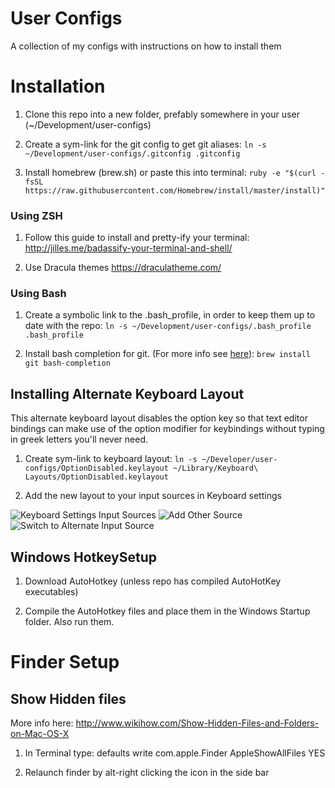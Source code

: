 # User Configs
A collection of my configs with instructions on how to install them

# Installation
1) Clone this repo into a new folder, prefably somewhere in your user (~/Development/user-configs)

1) Create a sym-link for the git config to get git aliases: `ln -s ~/Development/user-configs/.gitconfig .gitconfig`

1) Install homebrew (brew.sh) or paste this into terminal: `ruby -e "$(curl -fsSL https://raw.githubusercontent.com/Homebrew/install/master/install)"`

### Using ZSH

1) Follow this guide to install and pretty-ify your terminal: http://jilles.me/badassify-your-terminal-and-shell/

1) Use Dracula themes https://draculatheme.com/

### Using Bash

1) Create a symbolic link to the .bash_profile, in order to keep them up to date with the repo: `ln -s ~/Development/user-configs/.bash_profile .bash_profile`

1) Install bash completion for git. 
(For more info see [here](https://github.com/bobthecow/git-flow-completion/wiki/Install-Bash-git-completion)): `brew install git bash-completion`

## Installing Alternate Keyboard Layout
This alternate keyboard layout disables the option key so that text editor bindings can make use of the option modifier for keybindings without typing in greek letters you'll never need.

1) Create sym-link to keyboard layout: `ln -s ~/Developer/user-configs/OptionDisabled.keylayout ~/Library/Keyboard\ Layouts/OptionDisabled.keylayout`

2) Add the new layout to your input sources in Keyboard settings

![Keyboard Settings Input Sources](http://i.imgur.com/QIF4kUv.png)
![Add Other Source](http://i.imgur.com/oL5ZAA1.png)
![Switch to Alternate Input Source](http://i.imgur.com/VNkWHwz.png)

## Windows HotkeySetup

1) Download AutoHotkey (unless repo has compiled AutoHotKey executables)

2) Compile the AutoHotkey files and place them in the Windows Startup folder. Also run them.

# Finder Setup
## Show Hidden files
More info here: http://www.wikihow.com/Show-Hidden-Files-and-Folders-on-Mac-OS-X

1) In Terminal type: defaults write com.apple.Finder AppleShowAllFiles YES

2) Relaunch finder by alt-right clicking the icon in the side bar
